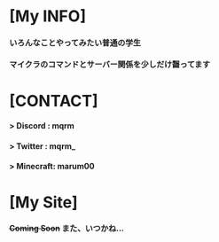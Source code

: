 # [My INFO]
#### いろんなことやってみたい普通の学生  
#### マイクラのコマンドとサーバー関係を少しだけ齧ってます  

# [CONTACT]
#### > Discord : mqrm   
#### > Twitter : mqrm_  
#### > Minecraft: marum00  

# [My Site]
#### ~~Coming Soon~~  また、いつかね...
